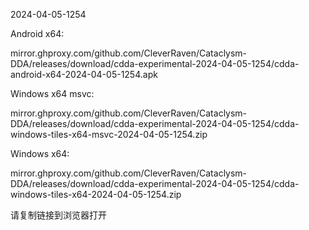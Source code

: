 2024-04-05-1254

Android x64:

mirror.ghproxy.com/github.com/CleverRaven/Cataclysm-DDA/releases/download/cdda-experimental-2024-04-05-1254/cdda-android-x64-2024-04-05-1254.apk

Windows x64 msvc:

mirror.ghproxy.com/github.com/CleverRaven/Cataclysm-DDA/releases/download/cdda-experimental-2024-04-05-1254/cdda-windows-tiles-x64-msvc-2024-04-05-1254.zip

Windows x64:

mirror.ghproxy.com/github.com/CleverRaven/Cataclysm-DDA/releases/download/cdda-experimental-2024-04-05-1254/cdda-windows-tiles-x64-2024-04-05-1254.zip

请复制链接到浏览器打开

